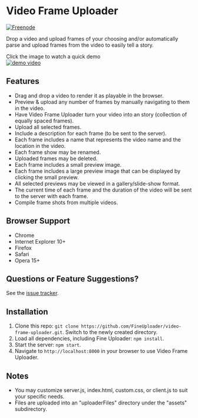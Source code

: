 Video Frame Uploader
====================
[![Freenode](https://img.shields.io/badge/chat-on%20freenode-brightgreen.svg)](irc://chat.freenode.net/#fineuploader)

Drop a video and upload frames of your choosing and/or automatically parse
and upload frames from the video to easily tell a story.


Click the image to watch a quick demo  
[![demo video](http://img.youtube.com/vi/hHBhP03JHIQ/0.jpg)](http://www.youtube.com/watch?v=hHBhP03JHIQ)


## Features
- Drag and drop a video to render it as playable in the browser.
- Preview & upload any number of frames by manually navigating to them in the video.
- Have Video Frame Uploader turn your video into an story (collection of equally spaced frames).
- Upload all selected frames.
- Include a description for each frame (to be sent to the server).
- Each frame includes a name that represents the video name and the location in the video.
- Each frame show may be renamed.
- Uploaded frames may be deleted.
- Each frame includes a small preview image.
- Each frame includes a large preview image that can be displayed by clicking the small preview.
- All selected previews may be viewed in a gallery/slide-show format.
- The current time of each frame and the duration of the video will be sent to the server with each frame.
- Compile frame shots from multiple videos.

## Browser Support
- Chrome
- Internet Explorer 10+
- Firefox
- Safari
- Opera 15+


## Questions or Feature Suggestions?
See the [issue tracker](https://github.com/FineUploader/video-frame-uploader/issues).


## Installation
1. Clone this repo: `git clone https://github.com/FineUploader/video-frame-uploader.git`.  Switch to the newly created directory.
2. Load all dependencies, including Fine Uploader: `npm install`.
3. Start the server: `npm start`.
4. Navigate to `http://localhost:8000` in your browser to use Video Frame Uploader.

## Notes
- You may customize server.js, index.html, custom.css, or client.js to suit your specific needs.
- Files are uploaded into an "uploaderFiles" directory under the "assets" subdirectory.
